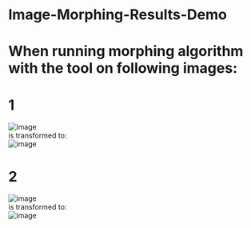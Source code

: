 # Image-Morphing-Results-Demo
# When running morphing algorithm with the tool on following images:<br />
# 1<br />
![image](https://user-images.githubusercontent.com/74875627/203866687-2a831978-9d1e-4a9b-b3a7-01c27521eba2.png) <br />
is transformed to: <br />
![image](https://user-images.githubusercontent.com/74875627/203866642-fe303d80-5093-4be5-a476-11c035077948.png)<br />
# 2<br />
![image](https://user-images.githubusercontent.com/74875627/203866743-48f87a70-c32f-4689-80d7-45ed81c44d51.png)<br />
is transformed to:<br />
![image](https://user-images.githubusercontent.com/74875627/203866764-6d02df8a-c737-4132-96bf-e2d6955d937d.png)<br />




